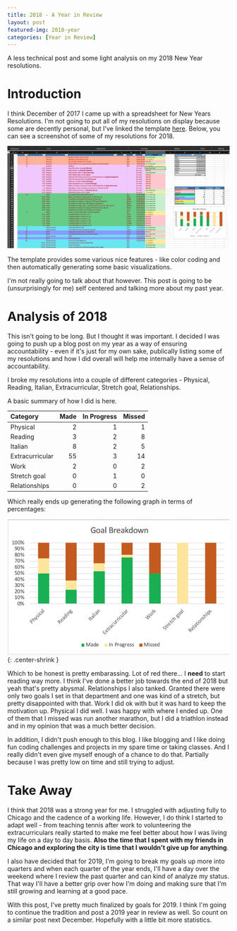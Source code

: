 ```yaml
---
title: 2018 - A Year in Review 
layout: post
featured-img: 2018-year
categories: [Year in Review]
---
```


A less technical post and some light analysis on my 2018 New Year resolutions.

Introduction
============

I think December of 2017 I came up with a spreadsheet for New Years Resolutions. I'm not going to put all of my resolutions on display because some are decently personal, but I've linked the template [here][template]. Below, you can see a screenshot of some of my resolutions for 2018.

![nyrez](/images/ny-resolutions-2018/example-resolutions.png)

The template provides some various nice features - like color coding and then automatically generating some basic visualizations.

I'm not really going to talk about that however. This post is going to be (unsurprisingly for me) self centered and talking more about my past year.

Analysis of 2018
================

This isn't going to be long. But I thought it was important. I decided I was going to push up a blog post on my year as a way of ensuring accountability - even if it's just for my own sake, publically listing some of my resolutions and how I did overall will help me internally have a sense of accountability.

I broke my resolutions into a couple of different categories - Physical, Reading, Italian, Extracurricular, Stretch goal, Relationships.

A basic summary of how I did is here.

| Category | Made | In Progress | Missed |
| :--------| ----:| -----------:| ------:|
| Physical | 2 | 1 | 1 |
| Reading  | 3 | 2 | 8 |
| Italian  | 8 | 2 | 5 |
| Extracurricular | 55 | 3 | 14 |
| Work | 2 | 0 | 2 |
| Stretch goal | 0 | 1 | 0 |
| Relationships | 0 | 0 | 2 |

Which really ends up generating the following graph in terms of percentages:

![nyrez2](/images/ny-resolutions-2018/summary-stats.png){: .center-shrink }

Which to be honest is pretty embarassing. Lot of red there... I **need** to start reading way more. I think I've done a better job towards the end of 2018 but yeah that's pretty abysmal. Relationships I also tanked. Granted there were only two goals I set in that department and one was kind of a stretch, but pretty disappointed with that. Work I did ok with but it was hard to keep the motivation up. Physical I did well. I was happy with where I ended up. One of them that I missed was run another marathon, but I did a triathlon instead and in my opinion that was a much better decision.

In addition, I didn't push enough to this blog. I like blogging and I like doing fun coding challenges and projects in my spare time or taking classes. And I really didn't even give myself enough of a chance to do that. Partially because I was pretty low on time and still trying to adjust.

Take Away
=========
I think that 2018 was a strong year for me. I struggled with adjusting fully to Chicago and the cadence of a working life. However, I do think I started to adapt well - from teaching tennis after work to volunteering the extracurriculars really started to make me feel better about how I was living my life on a day to day basis. **Also the time that I spent with my friends in Chicago and exploring the city is time that I wouldn't give up for anything**.

I also have decided that for 2019, I'm going to break my goals up more into quarters and when each quarter of the year ends, I'll have a day over the weekend where I review the past quarter and can kind of analyze my status. That way I'll have a better grip over how I'm doing and making sure that I'm still growing and learning at a good pace.

With this post, I've pretty much finalized by goals for 2019. I think I'm going to continue the tradition and post a 2019 year in review as well. So count on a similar post next December. Hopefully with a little bit more statistics.

[comment]: <> (Bibliography)
[template]: https://github.com/johnlarkin1/new-years-resolution-template
